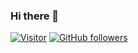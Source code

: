 ### Hi there 👋



[![Visitor](https://visitor-badge.laobi.icu/badge?page_id=DrBrad.DrBrad)](https://github.com/DrBrad) [![GitHub followers](https://img.shields.io/github/followers/laxmena.svg?style=social&label=Follow)](https://github.com/DrBrad?tab=followers)
